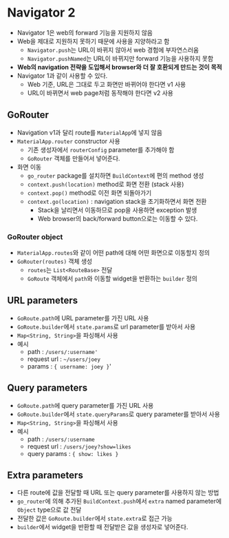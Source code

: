 # Navigator 2

- Navigator 1은 web의 forward 기능을 지원하지 않음
- Web을 제대로 지원하지 못하기 때문에 사용을 지양하라고 함
  - `Navigator.push`는 URL이 바뀌지 않아서 web 경험에 부자연스러움
  - `Navigator.pushNamed`는 URL이 바뀌지만 forward 기능을 사용하지 못함
- **Web의 navigation 전략을 도입해서 browser와 더 잘 호환되게 만드는 것이 목적**
- Navigator 1과 같이 사용할 수 있다.
  - Web 기준, URL은 그대로 두고 화면만 바뀌어야 한다면 v1 사용
  - URL이 바뀌면서 web page처럼 동작해야 한다면 v2 사용

## GoRouter

- Navigation v1과 달리 route를 `MaterialApp`에 넣지 않음
- `MaterialApp.router` constructor 사용
  - 기존 생성자에서 `routerConfig` parameter를 추가해야 함
  - `GoRouter` 객체를 만들어서 넣어준다.
- 화면 이동
  - `go_router` package를 설치하면 `BuildContext`에 편의 method 생성
  - `context.push(location)` method로 화면 전환 (stack 사용)
  - `context.pop()` method로 이전 화면 되돌아가기
  - `context.go(location)` : navigation stack을 초기화하면서 화면 전환
    - Stack을 날리면서 이동하므로 pop을 사용하면 exception 발생
    - Web browser의 back/forward button으로는 이동할 수 있다.

### GoRouter object

- `MaterialApp.routes`와 같이 어떤 path에 대해 어떤 화면으로 이동할지 정의
- `GoRouter(routes)` 객체 생성
  - `routes`는 `List<RouteBase>` 전달
  - `GoRoute` 객체에서 `path`와 이동할 widget을 반환하는 `builder` 정의

## URL parameters

- `GoRoute.path`에 URL parameter를 가진 URL 사용
- `GoRoute.builder`에서 `state.params`로 url parameter를 받아서 사용
- `Map<String, String>`을 파싱해서 사용
- 예시
  - path : `/users/:username'`
  - request url : `~/users/joey`
  - params : `{ username: joey }`'

## Query parameters

- `GoRoute.path`에 query parameter를 가진 URL 사용
- `GoRoute.builder`에서 `state.queryParams`로 query parameter를 받아서 사용
- `Map<String, String>`을 파싱해서 사용
- 예시
  - path : `/users/:username`
  - request url : `/users/joey?show=likes`
  - query params : `{ show: likes }`

## Extra parameters

- 다른 route에 값을 전달할 때 URL 또는 query parameter를 사용하지 않는 방법
- `go_router`에 의해 추가된 `BuildContext.push`에서 `extra` named parameter에 `Object` type으로 값 전달
- 전달한 값은 `GoRoute.builder`에서 `state.extra`로 접근 가능
- `builder`에서 widget을 반환할 때 전달받은 값을 생성자로 넣어준다.
